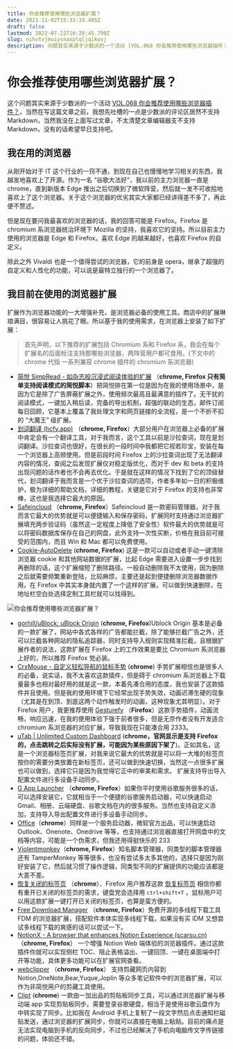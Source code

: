 ```yaml
---
title: 你会推荐使用哪些浏览器扩展？
date: 2021-11-02T15:33:19.495Z
draft: false
lastmod: 2022-07-22T16:28:45.790Z
slug: nihvtvjmuiysnaxplqljqikovj
description: 问题其实来源于少数派的一个活动 [VOL.068 你会推荐使用哪些浏览器插件？]，那么你有哪些珍藏已久的优质浏览器扩展呢？
---
```



# 你会推荐使用哪些浏览器扩展？


这个问题其实来源于少数派的一个活动 [VOL.068 你会推荐使用哪些浏览器插件？](https://sspai.com/bullet/1635406400)，当然在写这篇文章之前，我想先吐槽的一点是少数派的评论区居然不支持 Markdown，当然我没在上面写过文章，不太清楚文章编辑器支不支持 Markdown，没有的话希望早日支持吧。

## 我在用的浏览器

从刚开始对于 IT 这个行业的一窍不通，到现在自己也慢慢地学习相关的东西，我越发地喜欢上了开源。作为一名 “谷歌大法好”，我以前的主力浏览器一直是 chrome，直到新版本 Edge 推出之后切换到了微软阵营，然后就一发不可收拾地喜欢上了这个浏览器。关于这个浏览器的优劣其实大家都已经讲得差不多了，再此便不赘述。

但是现在要问我最喜欢的浏览器的话，我的回答可能是 Firefox。Firefox 是 chromium 系浏览器统治环境下 Mozilla 的坚持，我喜欢它的坚持。所以目前主力使用的浏览器是 Edge 和 Firefox。喜欢 Edge 的越来越好，也喜欢 Firefox 的自定义。

除此之外 Vivaldi 也是一个值得尝试的浏览器，它的前身是 opera，继承了超强的自定义和人性化的功能，可以说是最特立独行的一个浏览器了。

## 我目前在使用的浏览器扩展

扩展作为浏览器功能的一大增强补充，是浏览器必备的使用工具。商店中的扩展琳琅满目，很容易让人挑花了眼。所以基于我的使用需求，在浏览器上安装了如下扩展：

> 首先声明，以下推荐的扩展包括 Chromium 系和 Firefox 系，我会在每个扩展名的后面标注支持那哪些浏览器，两阵营用户都可食用。(下文中的 chrome 代指 一系列兼容 chrome 插件的 chromium 系浏览器)

*   [简悦 SimpRead - 如杂志般沉浸式阅读体验的扩展](https://simpread.pro/) （**chrome, Firefox 只有简单支持阅读模式的简悦脚本**）把简悦排在第一位是因为在我的使用场景中，是因为它是除了广告屏蔽扩展之外，使用频次最高且最满意的插件了。无干扰的阅读模式，一键加入稍后读，完备的导出机制，超强的联动的生态，邮件订阅每日回顾，它基本上覆盖了我处理文字和网页链接的全流程，是一个不折不扣的 “大魔王” 级扩展。
*   [划词翻译 (hcfy.app)](https://hcfy.app/) （**chrome, Firefox**）大部分用户在浏览器上必备的扩展中肯定会有一个翻译工具，对于我而言，这个工具以前是沙拉查词，现在是划词翻译。沙拉查词也很好，在很长的一段时间中我都把它视若珍宝，安装在每一个浏览器上高频使用。但是前段时间 Firefox 上的沙拉查词出现了无法翻译内容的情况，查阅之后发现扩展仅对稳定版优化，而对于 dev 和 beta 的支持出现问题的话作者也不会再去优化。于是就在这样的情况下找到了它的顶级替代，划词翻译于我而言是一个优于沙拉查词的选项，作者多年如一日的积极维护，极为详细的帮助文档，详细的教程，关键是它对于 Firefox 的支持也非常棒，这也是我选择它最大的原因。
*   [Safeincloud](https://www.safe-in-cloud.com/) （**chrome, Firefox**）Safeincloud 是一款密码管理器，对于我而言它最大的优势就是可以便捷输入和保存密码，扩展同时支持通过浏览器扩展填充两步验证码（虽然这一定程度上降低了安全性）软件最大的优势就是可以将密码数据库保存在自己的网盘，此外支持一次性买断，价格在我目前可接受的范围内，而且 Win 和 Mac 都可以免费使用。
*   [Cookie-AutoDelete](https://github.com/Cookie-AutoDelete/Cookie-AutoDelete) (**chrome, Firefox**) 这是一款可以自动或者手动一键清除浏览器 cookie 和其他网站数据的扩展，比起 Edge 需要进入设置一步步找到再删除的话，这个扩展缩短了删除路径。一般自动删除我不太使用，因为删除之后就需要频繁重新登陆，比较麻烦，主要还是起到便捷删除浏览器数据作用。在 Firefox 中其实本身就内置了一个这样的扩展，可以做到快速删除，在地址栏空白处选择定制工具栏就可以找得到。

![你会推荐使用哪些浏览器扩展？](https://cdn.hashnode.com/res/hashnode/image/upload/v1650872238718/A_b2xVTBC.png)

*   [gorhill/uBlock: uBlock Origin](https://github.com/gorhill/uBlock) (**chrome, Firefox**)Ublock Origin 基本是必备的一款扩展了，网站中各式各样的广告都能拦截，除了能够拦截广告之外，还可以拦截各种网站的隐私追踪器，同时支持导入规则实现精准拦截，且根据扩展作者的说法，这款扩展在 Firefox 上的工作效果是要比 Chromium 系浏览器上好的，所以推荐 Firefox 党必装。
*   [CrxMouse - 自定义轻松导航的鼠标手势](https://crxmouse.com/zh-hans/) (**chrome**) 手势扩展相信也是很多人的必备，说实话，我不太喜欢这款插件，但是碍于 chromium 系浏览器上下载量最多也相对最好用的就是这一款，本着先凑合用的态度，我也安装了这款插件并且使用。但是我的使用环境下它经常出现手势失效，动画迟滞生硬的现象（尤其是在到顶、到底这两个动作触发时的动画，这种现象尤其明显）。对于 Firefox 用户，我更推荐使用 [Gesturefy](https://github.com/Robbendebiene/Gesturefy) （**Firefox**）这款手势插件，动画流畅，响应迅速，在我的使用体验下强于前者很多，但是无奈作者没有开发适合 chromium 系浏览器的对应扩展，导致我现在只能凑合用 2333。
*   [uTab | Unlimited Custom Dashboard](https://utab.io/) (**chrome，官网显示是支持 Firefox 的，点击跳转之后实际没有扩展，可能因为某些原因下架了**)。正如其名，这是一个浏览器标签页扩展，对我来说它最大的优势就是可以将一大堆的标签页按你的需要分类放置在新标签页，还可以做到快速切换，当然这一点很多扩展也可以做到，选择它只是因为我觉得它正中的审美和需求。 扩展支持导出导入配置文件进行多设备手动同步。
*   [G App Launcher](https://apps.jeurissen.co/g-app-launcher) （**chrome, Firefox**）如果你平时使用谷歌服务很多的话，可以选择安装它，它就相当于一个便捷的谷歌服务启动器，可以快速启动 Gmail、相册、云端硬盘、谷歌文档在内的很多服务。当然也支持自定义添加，支持导入导出配置文件进行多设备手动同步。
*   [Office](https://chrome.google.com/webstore/detail/office/ndjpnladcallmjemlbaebfadecfhkepb)（**chrome**）同样是一个服务启动器，微软官方出品，可以快速启动 Outlook、Onenote、Onedrive 等等，也支持通过浏览器直接打开网盘中的文档等内容，可能是一个伪需求，但我还用得挺快乐的 233
*   [Violentmonkey](https://violentmonkey.github.io/)（**chrome, Firefox**）知名脚本管理器，同类型的脚本管理器还有 TamperMonkey 等等很多，也没有尝试多太多其他的，选择只是因为刚好安装了它，然后就习惯了操作逻辑，同类型不同的扩展提供的功能应该都是大差不差。
*   [恢复关闭的标签页](https://chrome.google.com/webstore/detail/recover-closed-tab/kmnmkpgmneeokldcmfcgjppgpcfecoed) （**chrome**）、Firefox 用户推荐这款 [恢复标签页](https://addons.mozilla.org/zh-CN/firefox/addon/%E6%81%A2%E5%A4%8D%E6%A0%87%E7%AD%BE%E9%A1%B5/) 相信你都有重开已关闭的标签页的需求，键盘党会选择用 `ctrl+shift+T` ，鼠标用户可以用这款扩展一键打开已关闭的标签页，也算是蛮方便的。
*   [Free Download Manager](https://www.freedownloadmanager.org/zh/) （**chrome, Firefox**）免费开源的多线程下载工具 FDM 的浏览器扩展，搭配软件本体实现多线程下载，如果没有买 IDM 又想尝试多线程下载的爽感的话可以尝试一下。
*   [NotionX - A browser that enhances Notion Experience (scarsu.cn)](http://www.scarsu.cn/notionx/?S=0491cen4cv7d)（**chrome, Firefox**） 一个增强 Notion Web 端体验的浏览器插件。通过这款插件你就可以实现侧栏 TOC、阻止表格溢出、一键回顶、一键在桌面端中打开等功能，具体更多功能可以在扩展官网查看。
*   [webclipper](https://github.com/webclipper/web-clipper) （**chrome, Firefox**） 支持剪藏网页内容到 Notion,OneNote,Bear,Yuque,Joplin 等众多笔记软件中的浏览器扩展，可以作为非简悦用户的剪藏工具使用。
*   [Clipt](https://chrome.google.com/webstore/detail/clipt/ngpicahlgepngcpigiiebnheihgbaenh) (**chrome**) 一款由一加出品的剪贴板同步工具，可以通过浏览器扩展与移动端 app 实现剪贴板同步。需要登录谷歌硬盘，相当于是使用谷歌云盘作为中转实现了同步。比如我在 Android 手机上复制了一段文字然后点击通知栏磁贴发送，通过浏览器的扩展同步，你就可以直接在电脑上粘贴。目前的痛点是无法实现电脑到手机的反向同步，不过也已经解决了手机向电脑传文字传链接的问题，体验还不错。
